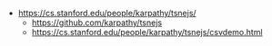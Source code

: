 * https://cs.stanford.edu/people/karpathy/tsnejs/
    * https://github.com/karpathy/tsnejs
    * https://cs.stanford.edu/people/karpathy/tsnejs/csvdemo.html